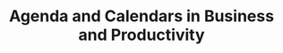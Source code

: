 ---
layout: category
category: agenda-calendars
title: Agenda and Calendars in Business and Productivity
description: Stay organized and on schedule with agenda and calendar software, helping you manage your time effectively.
permalink: /agenda-calendars/
---